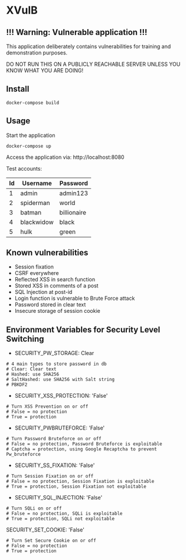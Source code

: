 # XVulB
## !!! Warning: Vulnerable application !!!
This application deliberately contains vulnerabilities for training and demonstration purposes.

DO NOT RUN THIS ON A PUBLICLY REACHABLE SERVER UNLESS YOU KNOW WHAT YOU ARE DOING!
## Install

`docker-compose build`

## Usage
Start the application

`docker-compose up`

Access the application via: http://localhost:8080

Test accounts:

Id	| Username |	Password
--- |  --- | ---
1	| admin |	admin123
2	|spiderman|	world
3	|batman|	billionaire
4	|blackwidow|	black
5	|hulk|	green

## Known vulnerabilities

* Session fixation
* CSRF everywhere
* Reflected XSS in search function
* Stored XSS in comments of a post
* SQL Injection at post-id
* Login function is vulnerable to Brute Force attack
* Password stored in clear text
* Insecure storage of session cookie

## Environment Variables for Security Level Switching

* SECURITY_PW_STORAGE: Clear

```
# 4 main types to store password in db
# Clear: Clear text
# Hashed: use SHA256
# SaltHashed: use SHA256 with Salt string
# PBKDF2
```

* SECURITY_XSS_PROTECTION: 'False'

```
# Turn XSS Prevention on or off
# False = no protection
# True = protection

```

* SECURITY_PWBRUTEFORCE: 'False'

```
# Turn Password Bruteforce on or off
# False = no protection, Password Bruteforce is exploitable
# Captcha = protection, using Google Recaptcha to prevent Pw_bruteforce
```

* SECURITY_SS_FIXATION: 'False'

```
# Turn Session Fixation on or off
# False = no protection, Session Fixation is exploitable
# True = protection, Session Fixation not exploitable
```

* SECURITY_SQL_INJECTION: 'False'

```
# Turn SQLi on or off
# False = no protection, SQLi is exploitable
# True = protection, SQLi not exploitable
```

SECURITY_SET_COOKIE: 'False'

```
# Turn Set Secure Cookie on or off
# False = no protection
# True = protection
```
